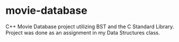 # movie-database
C++ Movie Database project utilizing BST and the C Standard Library.  Project was done as an assignment in my Data Structures class.
